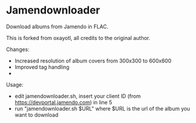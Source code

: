 # Jamendownloader
Download albums from Jamendo in FLAC.

This is forked from oxayotl, all credits to the original author.


Changes:
- Increased resolution of album covers from 300x300 to 600x600
- Improved tag handling
- 

Usage:
- edit jamendownloader.sh, insert your client ID (from https://devportal.jamendo.com) in line 5
- run "jamendownloader.sh $URL" where $URL is the url of the album you want to download
